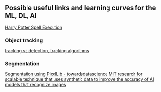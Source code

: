 ## Possible useful links and learning curves for the ML, DL, AI


[Harry Potter Spell Execution](https://learnopencv.com/using-harry-potter-interactive-wand-with-opencv-to-create-magic/)

### Object tracking
[tracking vs detection, tracking algorithms](https://learnopencv.com/object-tracking-using-opencv-cpp-python/)


### Segmentation
[Segmentation using PixelLib - towardsdatascience](https://towardsdatascience.com/real-time-image-segmentation-using-5-lines-of-code-7c480abdb835)
[MIT research for scalable technique that uses synthetic data to improve the accuracy of AI models that recognize images](https://news.mit.edu/2022/image-programs-data-training-1123)
